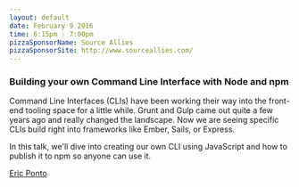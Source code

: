 ```yaml
---
layout: default
date: February 9 2016
time: 6:15pm - 7:00pm
pizzaSponsorName: Source Allies
pizzaSponsorSite: http://www.sourceallies.com/
---
```


### Building your own Command Line Interface with Node and npm

Command Line Interfaces (CLIs) have been working their way into the front-end tooling space for a little while. Grunt and Gulp came out quite a few years ago and really changed the landscape. Now we are seeing specific CLIs build right into frameworks like Ember, Sails, or Express.

In this talk, we'll dive into creating our own CLI using JavaScript and how to publish it to npm so anyone can use it.

[Eric Ponto](https://twitter.com/ericponto)
